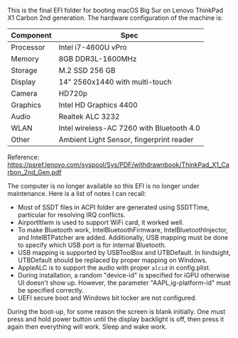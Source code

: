 This is the final EFI folder for booting macOS Big Sur on Lenovo ThinkPad X1 Carbon 2nd generation. The hardware
configuration of the machine is:

| Component | Spec                                      |
|-----------|-------------------------------------------|
| Processor | Intel i7-4600U vPro                       |
| Memory    | 8GB DDR3L-1600MHz                         |
| Storage   | M.2 SSD 256 GB                            |
| Display   | 14" 2560x1440 with multi-touch            |
| Camera    | HD720p                                    |
| Graphics  | Intel HD Graphics 4400                    |
| Audio     | Realtek ALC 3232                          |
| WLAN      | Intel wireless-AC 7260 with Bluetooth 4.0 |
| Other     | Ambient Light Sensor, fingerprint reader  |

Reference: https://psref.lenovo.com/syspool/Sys/PDF/withdrawnbook/ThinkPad_X1_Carbon_2nd_Gen.pdf

The computer is no longer available so this EFI is no longer under maintenance. Here is a list of notes I can recall:

- Most of SSDT files in ACPI folder are generated using SSDTTime, particular for resolving IRQ conflicts.
- Airportltlwm is used to support WiFi card, it worked well.
- To make Bluetooth work, IntelBluetoothFirmware, IntelBluetoothInjector, and IntelBTPatcher are added. Additionally,
  USB mapping must be done to specify which USB port is for internal Bluetooth.
- USB mapping is supported by USBToolBox and UTBDefault. In hindsight, UTBDefault should be replaced by proper mapping
  on Windows.
- AppleALC is to support the audio with proper `alcid` in config.plist.
- During installation, a random "device-id" is specified for iGPU otherwise UI doesn't show up. However, the parameter
  "AAPL,ig-platform-id" must be specified correctly.
- UEFI secure boot and Windows bit locker are not configured.

During the boot-up, for some reason the screen is blank initially. One must press and hold power button until the
display backlight is off, then press it again then everything will work. Sleep and wake work.
